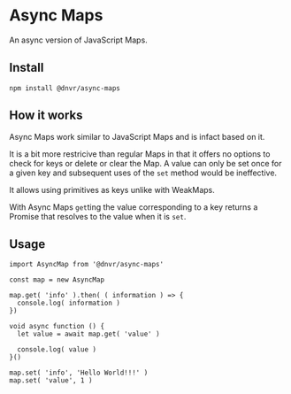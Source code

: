 # Async Maps

An async version of JavaScript Maps.

## Install
```
npm install @dnvr/async-maps
```

## How it works

Async Maps work similar to JavaScript Maps and is infact based on it.

It is a bit more restricive than regular Maps in that it offers no options to check for keys or delete or clear the Map. A value can only be set once for a given key and subsequent uses of the `set` method would be ineffective.

It allows using primitives as keys unlike with WeakMaps.

With Async Maps `get`ting the value corresponding to a key returns a Promise that resolves to the value when it is `set`.

## Usage
```TS
import AsyncMap from '@dnvr/async-maps'

const map = new AsyncMap

map.get( 'info' ).then( ( information ) => {
  console.log( information )
})

void async function () {
  let value = await map.get( 'value' )

  console.log( value )
}()

map.set( 'info', 'Hello World!!!' )
map.set( 'value', 1 )
```


